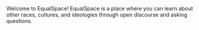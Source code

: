 Welcome to EqualSpace!
EqualSpace is a place where you can learn about other races, cultures, and ideologies through open discourse and asking questions.
